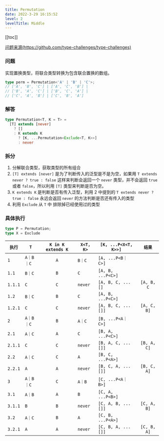 ```yaml
---
title: Permutation
date: 2022-3-29 16:15:52
level: 2
levelTitle: Middle
---
```


[[toc]]

[问题来源(https://github.com/type-challenges/type-challenges)](https://github.com/FuBaooo/type-challenges/blob/master/questions/296-medium-permutation/README.md)

### 问题
实现置换类型，将联合类型转换为包含联合置换的数组。

```typescript
type perm = Permutation<'A' | 'B' | 'C'>; 
// ['A', 'B', 'C'] | ['A', 'C', 'B'] |
// ['B', 'A', 'C'] | ['B', 'C', 'A'] |
// ['C', 'A', 'B'] | ['C', 'B', 'A']
```

### 解答
```typescript
type Permutation<T, K = T> =
  [T] extends [never]
    ? []
    : K extends K
      ? [K, ...Permutation<Exclude<T, K>>]
      : never
```

### 拆分
1. 分解联合类型，获取类型的所有组合
2. `[T] extends [never]` 是为了判断传入的泛型是不是为空，如果用 `T extends never ? true : false` 这样来判断会返回一个 `never` 类型，并不会返回 `true` 或者 `false`，所以利用 `[T]` 类型来判断是否为空。
3. `K extends K` 是判断是否有传入泛型，利用 2 中提到的 `T extends never ? true : false` 永远会返回 `never` 的方法判断是否还有传入的类型
4. 利用 `Exclude` 从 `T` 中 排除掉已经使用过的类型


### 具体执行
``` typescript 
type P = Permutation;
type X = Exclude
```

|`执行`|`T`|`K in K extends K`|`X<T, K>`|`[K, ...P<X<T, K>>]`|`结果`|
| ---- | ---- | :----: | ---- | ---- | :----: |
|`1`|`A｜B｜C`|`A`|`B｜C`|`[A, ...P<B｜C>]`|  |
|`1.1`|`B｜C`|`B`|`C`|`[A, B, ...P<C>]`|  |
|`1.1.1`|`C`|`C`|`never`|`[A, B, C, ...[]`|`[A, B, C`|
|`1.2`|`B｜C`|`B`|`C`|`[A, B, ...P<C>]`|  |
|`1.2.1`|`C`|`C`|`never`|`[A, B, C, ...[]]`|`[A, C, B]`|
|`2`|`A｜B｜C`|`B`|`A｜C`|`[B, ...P<A｜C>]`|  |
|`2.1`|`A｜C`|`A`|`C`|`[B, A, ...P<C>]`|  |
|`2.1.1`|`C`|`C`|`never`|`[B, A, C, ...[]]`| `[B, A, C]` |
|`2.2`|`A｜C`|`C`|`A`|`[B, C, ...P<A>]`||
|`2.2.1`|`A`|`A`|`never`|`[B, C, A, ...[]]`| `[B, C, A]` |
|`3`|`A｜B｜C`|`C`|`A｜B`|`[C, ...P<A｜B>]`|  |
|`3.1`|`A｜B`|`A`|`B`|`[C, A, ...P<B>]`|  |
|`3.1.1`|`B`|`B`|`never`|`[C, A, B, ...[]]`| `[C, A, B]` |
|`3.2`|`A｜C`|`B`|`A`|`[C, B, ...P<A>]`||
|`3.2.1`|`A`|`A`|`never`|`[C, B, A, ...[]]`| `[C, B, A]` |
